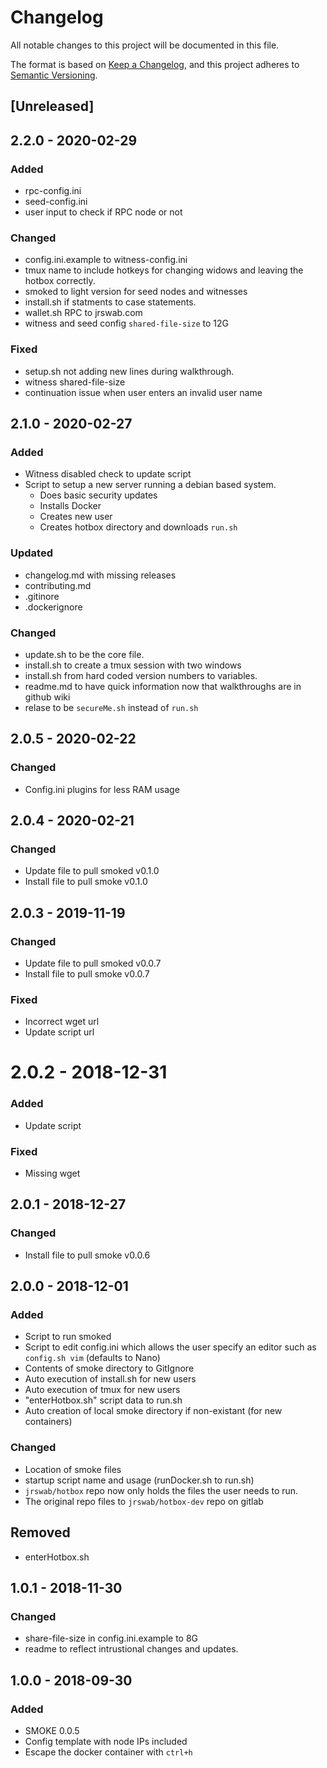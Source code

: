 # Changelog
All notable changes to this project will be documented in this file.

The format is based on [Keep a Changelog](https://keepachangelog.com/en/1.0.0/),
and this project adheres to [Semantic Versioning](https://semver.org/spec/v2.0.0.html).

## [Unreleased]

## 2.2.0 - 2020-02-29
### Added
- rpc-config.ini
- seed-config.ini
- user input to check if RPC node or not

### Changed
- config.ini.example to witness-config.ini
- tmux name to include hotkeys for changing widows and leaving the hotbox correctly.
- smoked to light version for seed nodes and witnesses
- install.sh if statments to case statements.
- wallet.sh RPC to jrswab.com
- witness and seed config `shared-file-size` to 12G

### Fixed
- setup.sh not adding new lines during walkthrough.
- witness shared-file-size
- continuation issue when user enters an invalid user name

## 2.1.0 - 2020-02-27
### Added
- Witness disabled check to update script
- Script to setup a new server running a debian based system.
  - Does basic security updates
  - Installs Docker
  - Creates new user
  - Creates hotbox directory and downloads `run.sh`

### Updated
- changelog.md with missing releases
- contributing.md
- .gitinore
- .dockerignore

### Changed
- update.sh to be the core file.
- install.sh to create a tmux session with two windows
- install.sh from hard coded version numbers to variables.
- readme.md to have quick information now that walkthroughs are in github wiki
- relase to be `secureMe.sh` instead of `run.sh`

## 2.0.5 - 2020-02-22
### Changed
- Config.ini plugins for less RAM usage

## 2.0.4 - 2020-02-21
### Changed
- Update file to pull smoked v0.1.0
- Install file to pull smoke v0.1.0

## 2.0.3 - 2019-11-19
### Changed
- Update file to pull smoked v0.0.7
- Install file to pull smoke v0.0.7

### Fixed
- Incorrect wget url
- Update script url

# 2.0.2 - 2018-12-31
### Added
- Update script

### Fixed
- Missing wget

## 2.0.1 - 2018-12-27
### Changed
- Install file to pull smoke v0.0.6

## 2.0.0 - 2018-12-01
### Added
- Script to run smoked
- Script to edit config.ini which allows the user specify an editor such as
  `config.sh vim` (defaults to Nano)
- Contents of smoke directory to GitIgnore
- Auto execution of install.sh for new users
- Auto execution of tmux for new users
- "enterHotbox.sh" script data to run.sh
- Auto creation of local smoke directory if non-existant (for new containers)

### Changed
- Location of smoke files
- startup script name and usage (runDocker.sh to run.sh)
- `jrswab/hotbox` repo now only holds the files the user needs to run.
- The original repo files to `jrswab/hotbox-dev` repo on gitlab

## Removed
- enterHotbox.sh

## 1.0.1 - 2018-11-30
### Changed
- share-file-size in config.ini.example to 8G
- readme to reflect intrustional changes and updates.

## 1.0.0 - 2018-09-30
### Added
- SMOKE 0.0.5
- Config template with node IPs included
- Escape the docker container with `ctrl+h`
